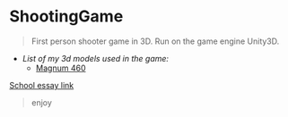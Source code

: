 # ShootingGame

>First person shooter game in 3D. Run on the game engine Unity3D.

* *List of my 3d models used in the game:*
  * [Magnum 460](https://github.com/TheGoodFella/magnum460Blend)
  
[School essay link](http://tesine.marconirovereto.it/dettagli.html?2016.5BI.9)

>enjoy
